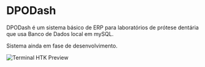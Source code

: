 # DPODash
DPODash é um sistema básico de ERP para laboratórios de prótese dentária que usa Banco de Dados local em mySQL.

Sistema ainda em fase de desenvolvimento.

<img src="https://github.com/dovglasneves/Terminal-HTK/blob/master/Preview/Terminal_HTK.gif" alt="Terminal HTK Preview" border="0" />
